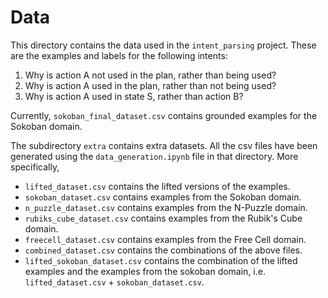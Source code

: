 # Data

This directory contains the data used in the `intent_parsing` project. These are the examples and labels for the following intents:
1. Why is action A not used in the plan, rather than being used?
2. Why is action A used in the plan, rather than not being used?
3. Why is action A used in state S, rather than action B?

Currently, `sokoban_final_dataset.csv` contains grounded examples for the Sokoban domain.

The subdirectory `extra` contains extra datasets. All the csv files have been generated using the `data_generation.ipynb` file in that directory. More specifically,
- `lifted_dataset.csv` contains the lifted versions of the examples.
- `sokoban_dataset.csv` contains examples from the Sokoban domain. 
- `n_puzzle_dataset.csv` contains examples from the N-Puzzle domain.
- `rubiks_cube_dataset.csv` contains examples from the Rubik's Cube domain. 
- `freecell_dataset.csv` contains examples from the Free Cell domain. 
- `combined_dataset.csv` contains the combinations of the above files.
- `lifted_sokoban_dataset.csv` contains the combination of the lifted examples and the examples from the sokoban domain, i.e. `lifted_dataset.csv` + `sokoban_dataset.csv`.

